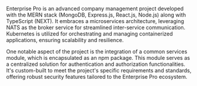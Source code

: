 Enterprise Pro is an advanced company management project developed with the MERN stack (MongoDB, Express.js, React.js, Node.js) along with TypeScript (NEXT). It embraces a microservices architecture, leveraging NATS as the broker service for streamlined inter-service communication. Kubernetes is utilized for orchestrating and managing containerized applications, ensuring scalability and resilience.

One notable aspect of the project is the integration of a common services module, which is encapsulated as an npm package. This module serves as a centralized solution for authentication and authorization functionalities. It's custom-built to meet the project's specific requirements and standards, offering robust security features tailored to the Enterprise Pro ecosystem.





